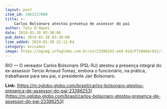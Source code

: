 ```yaml
---
layout: post
item_id: 2461317080
title: >-
    Carlos Bolsonaro atestou presença de assessor do pai
author: Tatu D'Oquei
date: 2019-01-20 03:30:00
pub_date: 2019-01-20 03:30:00
time_added: 2019-01-20 22:11:04
category: avisamos
image: https://ogimg.infoglobo.com.br/in/23386252-e4d-41d/FT1086A/652/INFOCHPDPICT000080506657.jpg
---
```


RIO — O vereador Carlos Bolsonaro (PSL-RJ) atestou a presença integral do ex-assessor Tercio Arnaud Tomaz, embora o funcionário, na prática, trabalhasse para seu pai, o presidente Jair Bolsonaro.

**Link:** [https://m.oglobo.globo.com/brasil/carlos-bolsonaro-atestou-presenca-de-assessor-do-pai-23386253](https://m.oglobo.globo.com/brasil/carlos-bolsonaro-atestou-presenca-de-assessor-do-pai-23386253)

